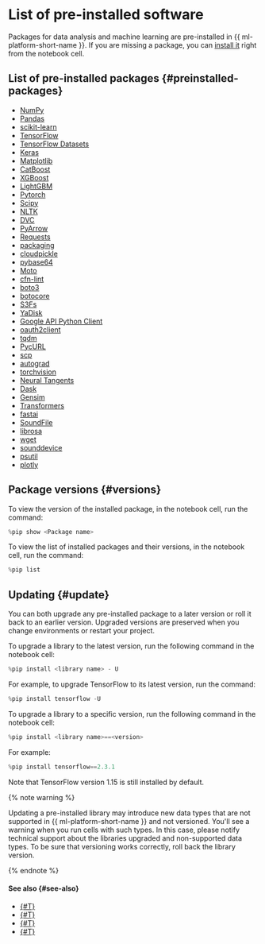 # List of pre-installed software

Packages for data analysis and machine learning are pre-installed in {{ ml-platform-short-name }}. If you are missing a package, you can [install it](../operations/projects/install-dependencies.md) right from the notebook cell.

## List of pre-installed packages {#preinstalled-packages}

* [NumPy](https://numpy.org/)
* [Pandas](https://pandas.pydata.org/)
* [scikit-learn](https://scikit-learn.org/stable/)
* [TensorFlow](https://www.tensorflow.org/)
* [TensorFlow Datasets](https://www.tensorflow.org/datasets)
* [Keras](https://keras.io/)
* [Matplotlib](https://matplotlib.org/)
* [CatBoost](https://catboost.ai/docs/concepts/about.html)
* [XGBoost](https://xgboost.ai/)
* [LightGBM](https://lightgbm.readthedocs.io/en/latest/)
* [Pytorch](https://pytorch.org/)
* [Scipy](https://www.scipy.org/)
* [NLTK](https://www.nltk.org/)
* [DVC](https://dvc.org/)
* [PyArrow](https://arrow.apache.org/docs/python/)
* [Requests](https://requests.readthedocs.io/en/master/)
* [packaging](https://packaging.pypa.io/en/latest/)
* [cloudpickle](https://github.com/cloudpipe/cloudpickle)
* [pybase64](https://pybase64.readthedocs.io/en/stable/)
* [Moto](https://github.com/spulec/moto)
* [cfn-lint](https://www.npmjs.com/package/cfn-lint)
* [boto3](https://boto3.amazonaws.com/v1/documentation/api/latest/index.html)
* [botocore](https://botocore.amazonaws.com/v1/documentation/api/latest/index.html)
* [S3Fs](https://s3fs.readthedocs.io/en/latest/)
* [YaDisk](https://yadisk.readthedocs.io/en/latest/)
* [Google API Python Client](https://github.com/googleapis/google-api-python-client)
* [oauth2client](https://oauth2client.readthedocs.io/en/latest/)
* [tqdm](https://tqdm.github.io/)
* [PycURL](http://pycurl.io/docs/latest/index.html)
* [scp](https://github.com/jbardin/scp.py)
* [autograd](https://github.com/HIPS/autograd)
* [torchvision](https://pytorch.org/docs/stable/torchvision/index.html)
* [Neural Tangents](https://neural-tangents.readthedocs.io/en/latest/)
* [Dask](https://dask.org/)
* [Gensim](https://radimrehurek.com/gensim/)
* [Transformers](https://huggingface.co/transformers/index.html)
* [fastai](https://docs.fast.ai/)
* [SoundFile](https://pysoundfile.readthedocs.io/en/latest/)
* [librosa](https://librosa.org/doc/latest/index.html)
* [wget](https://pypi.org/project/wget/)
* [sounddevice](https://python-sounddevice.readthedocs.io/en/0.4.0/)
* [psutil](https://psutil.readthedocs.io/en/latest/)
* [plotly](https://plotly.com/python/)

## Package versions {#versions}

To view the version of the installed package, in the notebook cell, run the command:

```js
%pip show <Package name>
```

To view the list of installed packages and their versions, in the notebook cell, run the command:

```js
%pip list
```

## Updating {#update}

You can both upgrade any pre-installed package to a later version or roll it back to an earlier version.
Upgraded versions are preserved when you change environments or restart your project.

To upgrade a library to the latest version, run the following command in the notebook cell:

```js
%pip install <library name> - U
```

For example, to upgrade TensorFlow to its latest version, run the command:

```js
%pip install tensorflow -U
```

To upgrade a library to a specific version, run the following command in the notebook cell:

```js
%pip install <library name>==<version>
```

For example:

```js
%pip install tensorflow==2.3.1
```

Note that TensorFlow version 1.15 is still installed by default.

{% note warning %}

Updating a pre-installed library may introduce new data types that are not supported in {{ ml-platform-short-name }} and not versioned. You'll see a warning when you run cells with such types. In this case, please notify technical support about the libraries upgraded and non-supported data types. To be sure that versioning works correctly, roll back the library version.

{% endnote %}

#### See also {#see-also}

* [{#T}](../operations/projects/install-dependencies.md)
* [{#T}](configurations.md)
* [{#T}](limits.md)
* [{#T}](../operations/index.md)

